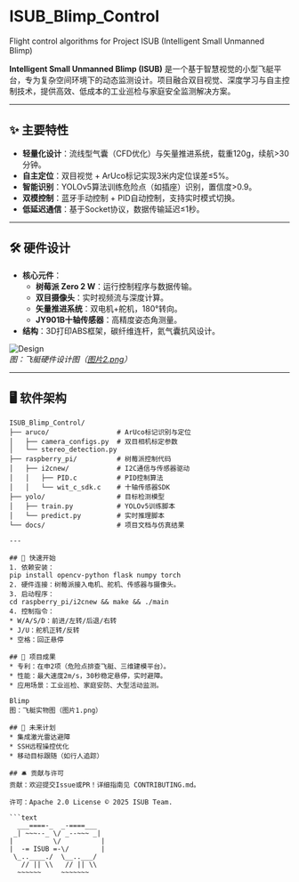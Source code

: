 # ISUB_Blimp_Control
Flight control algorithms for Project ISUB (Intelligent Small Unmanned Blimp)

**Intelligent Small Unmanned Blimp (ISUB)** 是一个基于智慧视觉的小型飞艇平台，专为复杂空间环境下的动态监测设计。项目融合双目视觉、深度学习与自主控制技术，提供高效、低成本的工业巡检与家庭安全监测解决方案。

---

## ✨ 主要特性
- **轻量化设计**：流线型气囊（CFD优化）与矢量推进系统，载重120g，续航>30分钟。
- **自主定位**：双目视觉 + ArUco标记实现3米内定位误差≤5%。
- **智能识别**：YOLOv5算法训练危险点（如插座）识别，置信度>0.9。
- **双模控制**：蓝牙手动控制 + PID自动控制，支持实时模式切换。
- **低延迟通信**：基于Socket协议，数据传输延迟≤1秒。

---

## 🛠️ 硬件设计
- **核心元件**：
  - **树莓派 Zero 2 W**：运行控制程序与数据传输。
  - **双目摄像头**：实时视频流与深度计算。
  - **矢量推进系统**：双电机+舵机，180°转向。
  - **JY901B十轴传感器**：高精度姿态角测量。
- **结构**：3D打印ABS框架，碳纤维连杆，氦气囊抗风设计。

![Design](media/image2.png)  
*图：飞艇硬件设计图（[图片2.png](#)）*

---

## 🖥️ 软件架构
```plaintext
ISUB_Blimp_Control/
├── aruco/                 # ArUco标记识别与定位
│   ├── camera_configs.py  # 双目相机标定参数
│   └── stereo_detection.py
├── raspberry_pi/          # 树莓派控制代码
│   ├── i2cnew/            # I2C通信与传感器驱动
│   │   ├── PID.c          # PID控制算法
│   │   └── wit_c_sdk.c    # 十轴传感器SDK
├── yolo/                  # 目标检测模型
│   ├── train.py           # YOLOv5训练脚本
│   └── predict.py         # 实时推理脚本
└── docs/                  # 项目文档与仿真结果

---

## 🚀 快速开始
1. 依赖安装：
pip install opencv-python flask numpy torch
2. 硬件连接：树莓派接入电机、舵机、传感器与摄像头。
3. 启动程序：
cd raspberry_pi/i2cnew && make && ./main
4. 控制指令：
* W/A/S/D：前进/左转/后退/右转
* J/U：舵机正转/反转
* 空格：回正悬停

## 🎯 项目成果
* 专利：在申2项（危险点排查飞艇、三维建模平台）。
* 性能：最大速度2m/s，30秒稳定悬停，实时避障。
* 应用场景：工业巡检、家庭安防、大型活动监测。

Blimp
图：飞艇实物图（图片1.png）

## 🌟 未来计划
* 集成激光雷达避障
* SSH远程操控优化
* 移动目标跟随（如行人追踪）

## 🛎️ 贡献与许可
贡献：欢迎提交Issue或PR！详细指南见 CONTRIBUTING.md。

许可：Apache 2.0 License © 2025 ISUB Team.

```text
  ___====-_  _-====___
 _| ~~~--_ \/ _--~~~ _|
|          \/          |
|  -= ISUB =-\/        |
 \_..____./  \__..___/
   // || \\   // || \\
  ~~~~~~     ~~~~~~~

